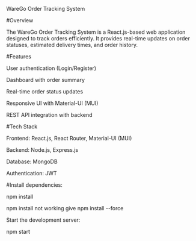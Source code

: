 WareGo Order Tracking System

#Overview

The WareGo Order Tracking System is a React.js-based web application designed to track orders efficiently. It provides real-time updates on order statuses, estimated delivery times, and order history.

#Features

User authentication (Login/Register)

Dashboard with order summary

Real-time order status updates

Responsive UI with Material-UI (MUI)

REST API integration with backend

#Tech Stack

Frontend: React.js, React Router, Material-UI (MUI)

Backend: Node.js, Express.js 

Database: MongoDB 

Authentication: JWT 

#Install dependencies:

npm install

npm install not working give
 npm install --force


Start the development server:

npm start